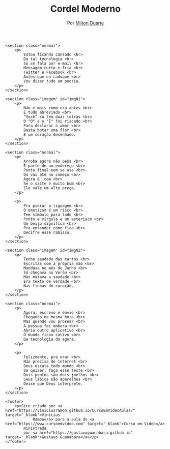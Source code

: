 <!DOCTYPE html>
<html lang="pt-br">

<head>
    <meta charset="UTF-8">
    <meta http-equiv="X-UA-Compatible" content="IE=edge">
    <meta name="viewport" content="width=device-width, initial-scale=1.0">
    <title>Cordel Moderno</title>
    <link rel="stylesheet" href="estilo/style.css">
</head>

<body>
    <header>
        <h1>Cordel Moderno</h1>
        <p>Por <a href="https://www.recantodasletras.com.br/poesias/3186743" target="_blank">Milton Duarte</a></p>
    </header>

    <section class="normal">
        <p>
            Estou ficando cansado <br>
            Da tal tecnologia <br>
            Só se fala por e-mail <br>
            Mensagem curta e fria <br>
            Twitter e Facebook <br>
            Antes que eu caduque <br>
            Vou dizer tudo em poesia.
        </p>
    </section>

    <section class="imagem" id="img01">
        <p>
            Não é mais como era antes <br>
            É tudo abreviado <br>
            "Você" só tem duas letras <br>
            O "O" e o "E" foi riscado <br>
            Para declarar o amor <br>
            Basta botar uma flor <br>
            E um coração desenhado.
        </p>
    </section>

    <section class="normal">
        <p>
            Arroba agora não pesa <br>
            É parte de um endereço <br>
            Ponto final nem se usa <br>
            Ou vai até no começo <br>
            Agora é .com <br>
            Se o saite é muito bom <br>
            Ele vale um alto preço.
        </p>

        <p>
            Pra piorar a liguagem <br>
            O emoticom é um risco <br>
            Tem símbolo para tudo <br>
            Ponto e vírgula e um asterisco <br>
            Um beijo significa <br>
            Pra entender como fica <br>
            Decifre esse rabisco.
        </p>
    </section>

    <section class="imagem" id="img02">
        <p>
            Tenho saudade das cartas <br>
            Escritas com a própria mão <br>
            Mandava no mês de Junho <br>
            Só chegava no Verão <br>
            Mas matava a saudade <br>
            Era texto de verdade <br>
            Nas linhas do coração.
        </p>
    </section>

    <section class="normal">
        <p>
            Agora, escrevo e envio <br>
            Chegando na mesma hora <br>
            Mas quando vou prosear <br>
            A pessoa foi embora <br>
            Abriu outro aplicativo <br>
            O mundo ficou cativo <br>
            Da tecnologia do agora.
        </p>

        <p>
            Felizmente, pra orar <br>
            Não precisa de internet <br>
            Deus escuta todo mundo <br>
            Se quiser, faça esse teste <br>
            Dois pontos são dois joelhos <br>
            Seus lábios são aparelhos <br>
            Deixe que Deus interprete.
        </p>
    </section>

    <footer>
        <p>Site criado por <a href="https://viniciusramon.github.io/CursoEmVideoAulas/" target="_blank">Vinicius
                Ramon</a> para a aula do <a href="https://www.cursoemvideo.com" target="_blank">Curso em Video</a>
            ministrada
            por <a href="https://gustavoguanabara.github.io" target="_blank">Gustavo Guanabara</a></p>
    </footer>
</body>

</html>
